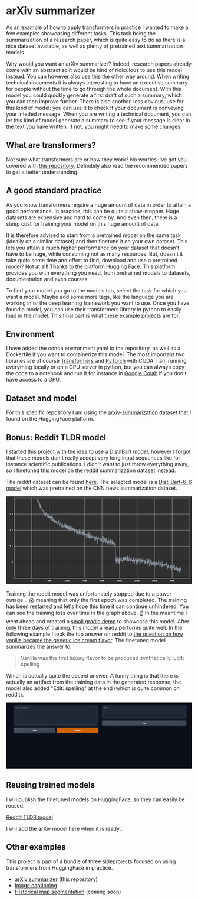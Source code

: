 # arXiv summarizer
As an example of how to apply transformers in practice I wanted to make a few examples showcasing different tasks. This task being the summarization of a research paper, which is quite easy to do as there is a nice dataset available, as well as plenty of pretrained text summarization models.

Why would you want an arXiv summarizer? Indeed, research papers already come with an abstract so it would be kind of ridiculous to use this model instead. You can however also use this the other way around. When writing technical documents it is always interesting to have an executive summary for people without the time to go through the whole document. With this model you could quickly generate a first draft of such a summary, which you can then improve further. There is also another, less obvious, use for this kind of model: you can use it to check if your document is conveying your inteded message. When you are writing a technical document, you can let this kind of model generate a summary to see if your message is clear in the text you have written. If not, you might need to make some changes.

## What are transformers?
Not sure what transformers are or how they work? No worries I've got you covered with [this repository.](https://github.com/VerleysenNiels/transformers-pytorch)
Definitely also read the recommended papers to get a better understanding.

## A good standard practice
As you know transformers require a huge amount of data in order to attain a good performance. In practice, this can be quite a show-stopper. Huge datasets are expensive and hard to come by. And even then, there is a steep cost for training your model on this huge amount of data. 

It is therefore advised to start from a pretrained model on the same task (ideally on a similar dataset) and then finetune it on your own dataset. This lets you attain a much higher performance on your dataset that doesn't have to be huge, while consuming not as many resources. But, doesn't it take quite some time and effort to find, download and use a pretrained model? Not at all! Thanks to the platform [Hugging Face.](https://huggingface.co/) This platform provides you with everything you need, from pretrained models to datasets, documentation and even courses.

To find your model you go to the models tab, select the task for which you want a model. Maybe add some more tags, like the language you are working in or the deep learning framework you want to use. Once you have found a model, you can use their transformers library in python to easily load in the model. This final part is what these example projects are for.

## Environment
I have added the conda environment yaml to the repository, as well as a Dockerfile if you want to containerize this model. The most important two libraries are of course [Transformers](https://pypi.org/project/transformers/) and [PyTorch](https://pytorch.org/) with CUDA. I am running everything locally or on a GPU server in python, but you can always copy the code to a notebook and run it for instance in [Google Colab](https://colab.research.google.com/) if you don't have access to a GPU. 

## Dataset and model
For this specific repository I am using the [arxiv-summarization](https://huggingface.co/datasets/ccdv/arxiv-summarization) dataset that I found on the HuggingFace platform.

## Bonus: Reddit TLDR model
I started this project with the idea to use a DistilBart model, however I forgot that these models don't really accept very long input sequences like for instance scientific publications. I didn't want to just throw everything away, so I finetuned this model on the reddit summarization dataset instead.

The reddit dataset can be found [here.](https://huggingface.co/datasets/reddit) The selected model is a [DistilBart-6-6 model](https://huggingface.co/sshleifer/distilbart-cnn-6-6) which was pretrained on the CNN news summarization dataset.

![Training loss over time](https://github.com/VerleysenNiels/arxiv-summarizer/blob/master/training_reddit/training_loss.png?raw=true)

Training the reddit model was unfortunately stopped due to a power outage... :scream: meaning that only the first epoch was completed. The training has been restarted and let's hope this time it can continue unhindered. You can see the training loss over time in the graph above. :point_up: In the meantime I went ahead and created a [small gradio demo](https://huggingface.co/spaces/NielsV/Reddit-TLDR-bot) to showcase this model. After only three days of training, this model already performs quite well. In the following example I took the top answer on reddit to [the question on how vanilla became the generic ice cream flavor](https://www.reddit.com/r/AskHistorians/comments/ijt3rd/how_did_vanilla_become_the_generic_flavor_of_ice/). The finetuned model summarizes the answer to:

> Vanilla was the first luxury flavor to be produced synthetically.
> Edit: spelling

Which is actually quite the decent answer. A funny thing is that there is actually an artifact from the training data in the generated response, the model also added "Edit: spelling"  at the end (which is quite common on reddit).

![A gif visualizing the above example in the demonstrator](https://github.com/VerleysenNiels/arxiv-summarizer/blob/master/demo/reddit_demo.gif?raw=true)

## Reusing trained models
I will publish the finetuned models on HuggingFace, so they can easily be reused.

[Reddit TLDR model](https://huggingface.co/NielsV/distilbart-cnn-6-6-reddit)

I will add the arXiv model here when it is ready..

## Other examples
This project is part of a bundle of three sideprojects focused on using transformers from HuggingFace in practice.

- [arXiv summarizer](https://github.com/VerleysenNiels/arxiv-summarizer) (this repository)
- [Image captioning](https://github.com/VerleysenNiels/image-captioning)
- [Historical map segmentation]() (coming soon)

